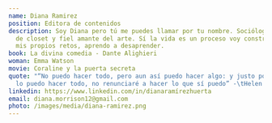 ```yaml
---
name: Diana Ramirez
position: Editora de contenidos
description: Soy Diana pero tú me puedes llamar por tu nombre. Socióloga, bruja
  de closet y fiel amante del arte. Sí la vida es un proceso voy construyendo
  mis propios retos, aprendo a desaprender.
book: La divina comedia - Dante Alighieri
woman: Emma Watson
movie: Coraline y la puerta secreta
quote: "“No puedo hacer todo, pero aun así puedo hacer algo: y justo porque no
  lo puedo hacer todo, no renunciaré a hacer lo que sí puedo” -\tHelen Keller"
linkedin: https://www.linkedin.com/in/dianaramírezhuerta
email: diana.morrison12@gmail.com
photo: /images/media/diana-ramirez.png
---
```

